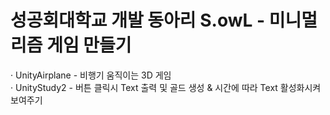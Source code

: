 # 성공회대학교 개발 동아리 S.owL - 미니멀리즘 게임 만들기
· UnityAirplane - 비행기 움직이는 3D 게임
\
· UnityStudy2 - 버튼 클릭시 Text 출력 및 골드 생성 & 시간에 따라 Text 활성화시켜 보여주기
